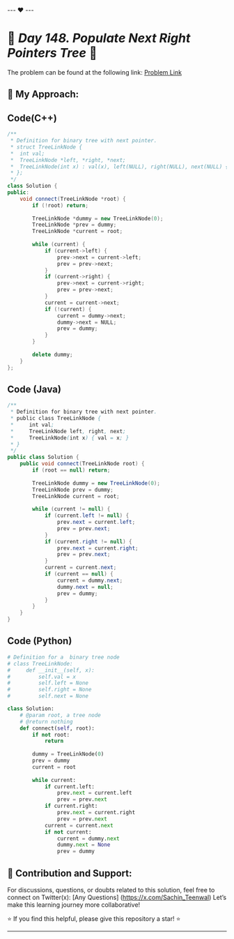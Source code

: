 --- ❤️ ---

# 🚀 _Day 148. Populate Next Right Pointers Tree_ 🧠


The problem can be found at the following link: [Problem Link](https://www.interviewbit.com/problems/populate-next-right-pointers-tree/)

## 🎯 **My Approach:**


## Code(C++)
```cpp
/**
 * Definition for binary tree with next pointer.
 * struct TreeLinkNode {
 *  int val;
 *  TreeLinkNode *left, *right, *next;
 *  TreeLinkNode(int x) : val(x), left(NULL), right(NULL), next(NULL) {}
 * };
 */
class Solution {
public:
    void connect(TreeLinkNode *root) {
        if (!root) return;
        
        TreeLinkNode *dummy = new TreeLinkNode(0);
        TreeLinkNode *prev = dummy;
        TreeLinkNode *current = root;
        
        while (current) {
            if (current->left) {
                prev->next = current->left;
                prev = prev->next;
            }
            if (current->right) {
                prev->next = current->right;
                prev = prev->next;
            }
            current = current->next;
            if (!current) {
                current = dummy->next;
                dummy->next = NULL;
                prev = dummy;
            }
        }
        
        delete dummy;
    }
};
```

## Code (Java)

```java
/**
 * Definition for binary tree with next pointer.
 * public class TreeLinkNode {
 *     int val;
 *     TreeLinkNode left, right, next;
 *     TreeLinkNode(int x) { val = x; }
 * }
 */
public class Solution {
    public void connect(TreeLinkNode root) {
        if (root == null) return;
        
        TreeLinkNode dummy = new TreeLinkNode(0);
        TreeLinkNode prev = dummy;
        TreeLinkNode current = root;
        
        while (current != null) {
            if (current.left != null) {
                prev.next = current.left;
                prev = prev.next;
            }
            if (current.right != null) {
                prev.next = current.right;
                prev = prev.next;
            }
            current = current.next;
            if (current == null) {
                current = dummy.next;
                dummy.next = null;
                prev = dummy;
            }
        }
    }
}
```

## Code (Python)

```python
# Definition for a  binary tree node
# class TreeLinkNode:
#     def __init__(self, x):
#         self.val = x
#         self.left = None
#         self.right = None
#         self.next = None

class Solution:
    # @param root, a tree node
    # @return nothing
    def connect(self, root):
        if not root:
            return
        
        dummy = TreeLinkNode(0)
        prev = dummy
        current = root
        
        while current:
            if current.left:
                prev.next = current.left
                prev = prev.next
            if current.right:
                prev.next = current.right
                prev = prev.next
            current = current.next
            if not current:
                current = dummy.next
                dummy.next = None
                prev = dummy
```



## 🎯 **Contribution and Support:**

For discussions, questions, or doubts related to this solution, feel free to connect on Twitter(x): [Any Questions] (https://x.com/Sachin_Teenwal) Let’s make this learning journey more collaborative!

⭐ If you find this helpful, please give this repository a star! ⭐

---
